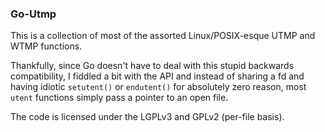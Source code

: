 ### Go-Utmp

This is a collection of most of the assorted Linux/POSIX-esque UTMP
and WTMP functions.

Thankfully, since Go doesn't have to deal with this stupid backwards
compatibility, I fiddled a bit with the API and instead of sharing a fd
and having idiotic `setutent()` or `endutent()` for absolutely zero reason,
most `utent` functions simply pass a pointer to an open file.

The code is licensed under the LGPLv3 and GPLv2 (per-file basis).